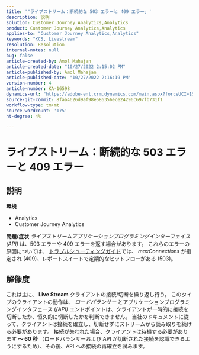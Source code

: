 ```yaml
---
title: '"ライブストリーム：断続的な 503 エラーと 409 エラー」'
description: 説明
solution: Customer Journey Analytics,Analytics
product: Customer Journey Analytics,Analytics
applies-to: "Customer Journey Analytics,Analytics"
keywords: "KCS, Livestream"
resolution: Resolution
internal-notes: null
bug: false
article-created-by: Amol Mahajan
article-created-date: "10/27/2022 2:15:02 PM"
article-published-by: Amol Mahajan
article-published-date: "10/27/2022 2:16:19 PM"
version-number: 4
article-number: KA-16598
dynamics-url: "https://adobe-ent.crm.dynamics.com/main.aspx?forceUCI=1&pagetype=entityrecord&etn=knowledgearticle&id=ac1f17bc-0156-ed11-bba2-6045bd006793"
source-git-commit: 8faa4626d9af98e586356ece24296c697fb731f1
workflow-type: tm+mt
source-wordcount: '175'
ht-degree: 4%

---
```


# ライブストリーム：断続的な 503 エラーと 409 エラー

## 説明

<b>環境</b>
- Analytics
- Customer Journey Analytics

<b>問題/症状</b>
*ライブストリームアプリケーションプログラミングインターフェイス (API)* は、503 エラーや 409 エラーを返す場合があります。 これらのエラーの原因については、 [トラブルシューティングガイド](https://github.com/AdobeDocs/analytics-1.4-apis/blob/master/docs/live-stream-api/troubleshooting.md)では、 *maxConnections* が指定され (409)、レポートスイートで定期的なヒットフローがある (503)。


## 解像度


これは主に、 <b>Live Stream</b> クライアントの接続/切断を繰り返し行う。 このタイプのクライアントの動作は、 *ロードバランサー* とアプリケーションプログラミングインタフェース (*(API)* エンドポイントは、クライアントが一時的に接続を切断したか、恒久的に切断したかを判断できません。 当社のドキュメントに従って、クライアントは接続を確立し、切断せずにストリームから読み取りを続ける必要があります。 接続が失われた場合、クライアントは待機する必要があります <b>～ 60 秒</b> （ロードバランサーおよび API が切断された接続を認識できるようにするため）、その後、API への接続の再確立を試みます。
